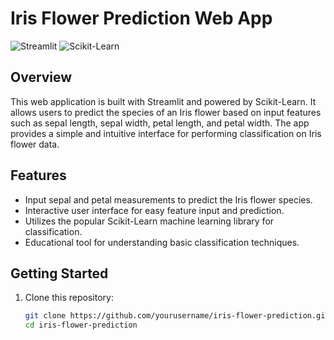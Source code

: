# Iris Flower Prediction Web App

![Streamlit](https://img.shields.io/badge/built%20with-Streamlit-09a6d3)
![Scikit-Learn](https://img.shields.io/badge/Powered%20by-Scikit--Learn-F7931E)

## Overview

This web application is built with Streamlit and powered by Scikit-Learn. It allows users to predict the species of an Iris flower based on input features such as sepal length, sepal width, petal length, and petal width. The app provides a simple and intuitive interface for performing classification on Iris flower data.

## Features

- Input sepal and petal measurements to predict the Iris flower species.
- Interactive user interface for easy feature input and prediction.
- Utilizes the popular Scikit-Learn machine learning library for classification.
- Educational tool for understanding basic classification techniques.

## Getting Started

1. Clone this repository:

   ```bash
   git clone https://github.com/yourusername/iris-flower-prediction.git
   cd iris-flower-prediction
